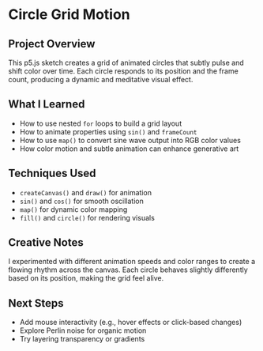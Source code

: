 #  Circle Grid Motion

##  Project Overview
This p5.js sketch creates a grid of animated circles that subtly pulse and shift color over time. Each circle responds to its position and the frame count, producing a dynamic and meditative visual effect.

##  What I Learned
- How to use nested `for` loops to build a grid layout
- How to animate properties using `sin()` and `frameCount`
- How to use `map()` to convert sine wave output into RGB color values
- How color motion and subtle animation can enhance generative art

## Techniques Used
- `createCanvas()` and `draw()` for animation
- `sin()` and `cos()` for smooth oscillation
- `map()` for dynamic color mapping
- `fill()` and `circle()` for rendering visuals

##  Creative Notes
I experimented with different animation speeds and color ranges to create a flowing rhythm across the canvas. Each circle behaves slightly differently based on its position, making the grid feel alive.

##  Next Steps
- Add mouse interactivity (e.g., hover effects or click-based changes)
- Explore Perlin noise for organic motion
- Try layering transparency or gradients
